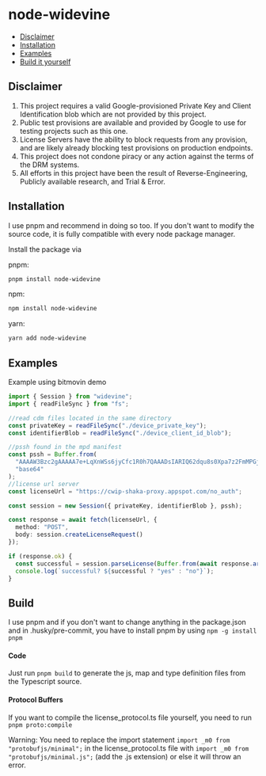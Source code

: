 # node-widevine

- [Disclaimer](#disclaimer)
- [Installation](#installation)
- [Examples](#examples)
- [Build it yourself](#build)

## Disclaimer

1. This project requires a valid Google-provisioned Private Key and Client Identification blob which are not provided by this project.
2. Public test provisions are available and provided by Google to use for testing projects such as this one.
3. License Servers have the ability to block requests from any provision, and are likely already blocking test provisions on production endpoints.
4. This project does not condone piracy or any action against the terms of the DRM systems.
5. All efforts in this project have been the result of Reverse-Engineering, Publicly available research, and Trial & Error.

## Installation

I use pnpm and recommend in doing so too. If you don't want to modify the source code, it is fully compatible with every node package manager.

Install the package via

pnpm:

```bash
pnpm install node-widevine
```

npm:

```bash
npm install node-widevine
```

yarn:

```bash
yarn add node-widevine
```

## Examples

Example using bitmovin demo

```typescript
import { Session } from "widevine";
import { readFileSync } from "fs";

//read cdm files located in the same directory
const privateKey = readFileSync("./device_private_key");
const identifierBlob = readFileSync("./device_client_id_blob");

//pssh found in the mpd manifest
const pssh = Buffer.from(
  "AAAAW3Bzc2gAAAAA7e+LqXnWSs6jyCfc1R0h7QAAADsIARIQ62dqu8s0Xpa7z2FmMPGj2hoNd2lkZXZpbmVfdGVzdCIQZmtqM2xqYVNkZmFsa3IzaioCSEQyAA==",
  "base64"
);
//license url server
const licenseUrl = "https://cwip-shaka-proxy.appspot.com/no_auth";

const session = new Session({ privateKey, identifierBlob }, pssh);

const response = await fetch(licenseUrl, {
  method: "POST",
  body: session.createLicenseRequest()
});

if (response.ok) {
  const successful = session.parseLicense(Buffer.from(await response.arrayBuffer())).length > 0;
  console.log(`successful? ${successful ? "yes" : "no"}`);
}
```

## Build

I use pnpm and if you don't want to change anything in the package.json and in .husky/pre-commit, you have to install pnpm by using `npm -g install pnpm`

#### Code

Just run `pnpm build` to generate the js, map and type definition files from the Typescript source.

#### Protocol Buffers

If you want to compile the license_protocol.ts file yourself, you need to run `pnpm proto:compile`

Warning: You need to replace the import statement `import _m0 from "protobufjs/minimal";` in the license_protocol.ts file with `import _m0 from "protobufjs/minimal.js";` (add the .js extension) or else it will throw an error.

